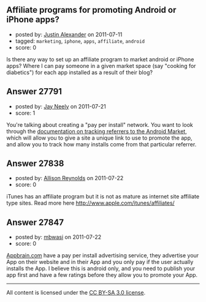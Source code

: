## Affiliate programs for promoting Android or iPhone apps?

- posted by: [Justin Alexander](https://stackexchange.com/users/-1/534-justin-alexander) on 2011-07-11
- tagged: `marketing`, `iphone`, `apps`, `affiliate`, `android`
- score: 0


Is there any way to set up an affiliate program to market android or iPhone apps?  Where I can pay someone in a given market space (say "cooking for diabetics") for each app installed as a result of their blog?



## Answer 27791

- posted by: [Jay Neely](https://stackexchange.com/users/-1/1801-jay-neely) on 2011-07-21
- score: 1

<p>You're talking about creating a "pay per install" network. You want to look through the <a href="http://code.google.com/mobile/analytics/docs/android/#referrals" rel="nofollow">documentation on tracking referrers to the Android Market</a>, which will allow you to give a site a unique link to use to promote the app, and allow you to track how many installs come from that particular referrer.</p>



## Answer 27838

- posted by: [Allison Reynolds](https://stackexchange.com/users/-1/12157-allison-reynolds) on 2011-07-22
- score: 0

iTunes has an affiliate program but it is not as mature as internet site affiliate type sites. Read more here http://www.apple.com/itunes/affiliates/


## Answer 27847

- posted by: [mbwasi](https://stackexchange.com/users/-1/12161-mbwasi) on 2011-07-22
- score: 0

<p><a href="http://www.appbrain.com" rel="nofollow">Appbrain.com</a> have a pay per install advertising service, they advertise your App on their website and in their App and you only pay if the user actually installs the App. I believe this is android only, and you need to publish your app first and have a few ratings before they allow you to promote your App.</p>




---

All content is licensed under the [CC BY-SA 3.0 license](https://creativecommons.org/licenses/by-sa/3.0/).
